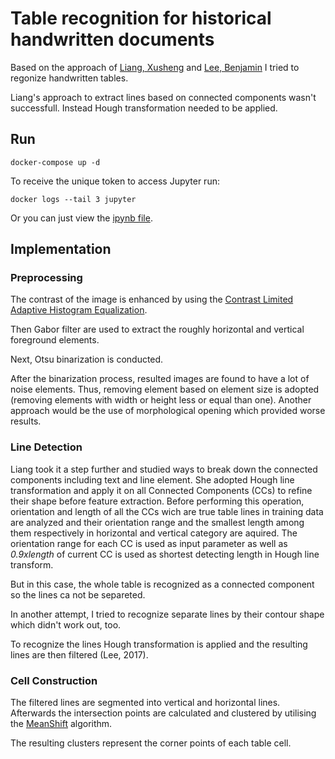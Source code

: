 # Table recognition for historical handwritten documents


Based on the approach of [Liang, Xusheng](http://www.diva-portal.org/smash/record.jsf?pid=diva2:1292198) and [Lee, Benjamin](https://dcicblog.umd.edu/cas/wp-content/uploads/sites/13/2017/06/Lee.pdf) I tried to regonize handwritten tables. 

Liang's approach to extract lines based on connected components wasn't successfull. Instead Hough transformation needed to be applied.


## Run
```
docker-compose up -d
```
To receive the unique token to access Jupyter run:
```
docker logs --tail 3 jupyter
```

Or you can just view the [ipynb file](https://github.com/CrazyCrud/table_recognition_for_historical_handwritten_documents/blob/master/work/Table%20Recognition.ipynb).

## Implementation

### Preprocessing

The contrast of the image is enhanced by using the [Contrast Limited Adaptive Histogram Equalization](https://docs.opencv.org/3.1.0/d5/daf/tutorial_py_histogram_equalization.html).

Then Gabor filter are used to extract the roughly horizontal and vertical foreground elements.

Next, Otsu binarization is conducted.

After the binarization process, resulted images are found to have a lot of noise elements. Thus, removing element based on element size is adopted (removing elements with width or height less or equal than one). Another approach would be the use of morphological opening which provided worse results.


### Line Detection


Liang took it a step further and studied ways to break down the connected components including text and line element. She adopted Hough line transformation and apply it on all Connected Components (CCs) to refine their shape before feature extraction. Before performing this operation, orientation and length of all the CCs wich are true table lines in training data are analyzed and their orientation range and the smallest length among them respectively in horizontal and vertical category are aquired. The orientation range for each CC is used as input parameter as well as *0.9xlength* of current CC is used as shortest detecting length in Hough line transform.

But in this case, the whole table is recognized as a connected component so the lines ca not be separeted.

In another attempt, I tried to recognize separate lines by their contour shape which didn't work out, too.

To recognize the lines Hough transformation is applied and the resulting lines are then filtered (Lee, 2017). 


### Cell Construction


The filtered lines are segmented into vertical and horizontal lines. Afterwards the intersection points are calculated and clustered by utilising the [MeanShift](https://scikit-learn.org/stable/modules/generated/sklearn.cluster.MeanShift.html) algorithm.

The resulting clusters represent the corner points of each table cell.
